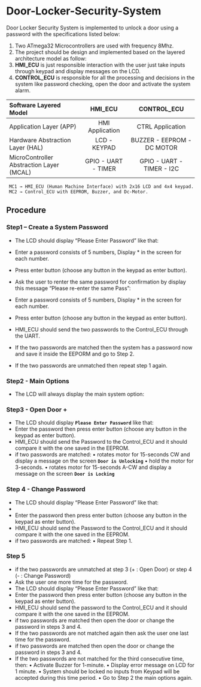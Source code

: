 # Door-Locker-Security-System

Door Locker Security System is implemented to unlock a door using a password with the specifications listed below:
1) Two ATmega32 Microcontrollers are used with frequency 8Mhz.
2) The project should be design and implemented based on the layered architecture model as follow:
3) **HMI_ECU** is just responsible interaction with the user just take inputs through keypad and display messages on the LCD.
4) **CONTROL_ECU** is responsible for all the processing and decisions in the system like password checking, open the door and activate the system alarm.

| Software Layered Model                      | HMI_ECU             |  CONTROL_ECU |
| :---                                        |     :---:           |  :---:       |
| Application Layer (APP)                     | HMI Application     | CTRL Application |
| Hardware Abstraction Layer (HAL)            | LCD  - KEYPAD       | BUZZER - EEPROM - DC MOTOR |
| MicroController Abstraction Layer (MCAL)    | GPIO - UART - TIMER | GPIO - UART - TIMER - I2C  |

     MC1 → HMI_ECU (Human Machine Interface) with 2x16 LCD and 4x4 keypad.
     MC2 → Control_ECU with EEPROM, Buzzer, and Dc-Motor.


## Procedure

### Step1 – Create a System Password
- The LCD should display “Please Enter Password” like that:

- Enter a password consists of 5 numbers, Display * in the screen for each number. 

- Press enter button (choose any button in the keypad as enter button).

- Ask the user to renter the same password for confirmation by display this message “Please re-enter the same Pass”:
- Enter a password consists of 5 numbers, Display * in the screen for each number. 
- Press enter button (choose any button in the keypad as enter button).
- HMI_ECU should send the two passwords to the Control_ECU through the UART.

 * If the two passwords are matched then the system has a password now and save it 
inside the EEPORM and go to Step 2.
- If the two passwords are unmatched then repeat step 1 again.
### Step2 - Main Options
- The LCD will always display the main system option:


### Step3 - Open Door +
- The LCD should display **`Please Enter Password`** like that:
- Enter the password then press enter button (choose any button in the keypad as enter button). 
- HMI_ECU should send the Password to the Control_ECU and it should compare it with the one saved in the EEPROM.
- if two passwords are matched:
• rotates motor for 15-seconds CW and display a message on the screen **`Door is Unlocking`**
• hold the motor for 3-seconds.
• rotates motor for 15-seconds A-CW and display a message on the screen **`Door is Locking`**
### Step 4 - Change Password
- The LCD should display “Please Enter Password” like that:
-
- Enter the password then press enter button (choose any button in the keypad as enter button). 
- HMI_ECU should send the Password to the Control_ECU and it should compare it with the one saved in the EEPROM.
- if two passwords are matched:
• Repeat Step 1.

### Step 5
- if the two passwords are unmatched at step 3 (+ : Open Door) or step 4 (- : Change 
Password)
- Ask the user one more time for the password.
- The LCD should display “Please Enter Password” like that:
- Enter the password then press enter button (choose any button in the keypad as enter button). 
- HMI_ECU should send the password to the Control_ECU and it should compare it with the one saved in the EEPROM.
- if two passwords are matched then open the door or change the password in steps 3 and 4.
- If the two passwords are not matched again then ask the user one last time for the password.
- if two passwords are matched then open the door or change the password in steps 3 and 4.
- If the two passwords are not matched for the third consecutive time, then:
• Activate Buzzer for 1-minute.
• Display error message on LCD for 1 minute.
• System should be locked no inputs from Keypad will be accepted during this time period.
• Go to Step 2 the main options again.
